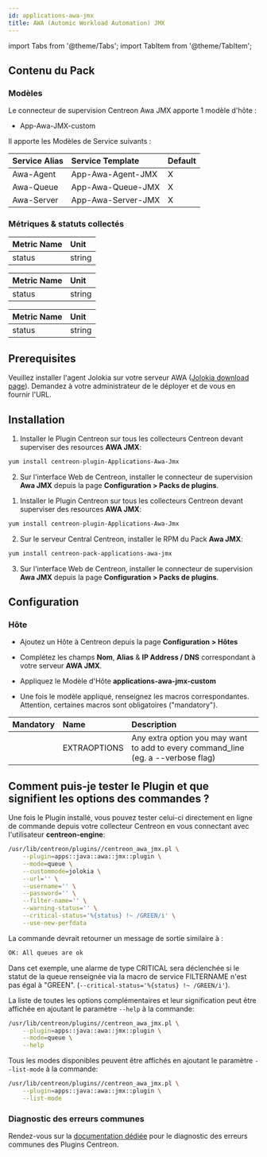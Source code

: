 ```yaml
---
id: applications-awa-jmx
title: AWA (Automic Workload Automation) JMX
---
```

import Tabs from '@theme/Tabs';
import TabItem from '@theme/TabItem';


## Contenu du Pack

### Modèles

Le connecteur de supervision Centreon Awa JMX apporte 1 modèle d'hôte :
* App-Awa-JMX-custom

Il apporte les Modèles de Service suivants :

| Service Alias | Service Template   | Default |
|:--------------|:-------------------|:--------|
| Awa-Agent     | App-Awa-Agent-JMX  | X       |
| Awa-Queue     | App-Awa-Queue-JMX  | X       |
| Awa-Server    | App-Awa-Server-JMX | X       |

### Métriques & statuts collectés

<Tabs groupId="sync">
<TabItem value="Awa-Agent" label="Awa-Agent">

| Metric Name | Unit   |
|:------------|:-------|
| status      | string |

</TabItem>
<TabItem value="Awa-Queue" label="Awa-Queue">

| Metric Name | Unit   |
|:------------|:-------|
| status      | string |

</TabItem>
<TabItem value="Awa-Server" label="Awa-Server">

| Metric Name | Unit   |
|:------------|:-------|
| status      | string |

</TabItem>
</Tabs>

## Prerequisites

Veuillez installer l'agent Jolokia sur votre serveur AWA ([Jolokia download page](https://jolokia.org/download.html)).
Demandez à votre administrateur de le déployer et de vous en fournir l'URL.

## Installation

<Tabs groupId="sync">
<TabItem value="Online License" label="Online License">

1. Installer le Plugin Centreon sur tous les collecteurs Centreon devant superviser des resources **AWA JMX**:

```bash
yum install centreon-plugin-Applications-Awa-Jmx
```

2. Sur l'interface Web de Centreon, installer le connecteur de supervision **Awa JMX** depuis la page **Configuration > Packs de plugins**.

</TabItem>
<TabItem value="Offline License" label="Offline License">

1. Installer le Plugin Centreon sur tous les collecteurs Centreon devant superviser des resources **AWA JMX**:

```bash
yum install centreon-plugin-Applications-Awa-Jmx
```

2. Sur le serveur Central Centreon, installer le RPM du Pack **Awa JMX**:

```bash
yum install centreon-pack-applications-awa-jmx
```

3. Sur l'interface Web de Centreon, installer le connecteur de supervision **Awa JMX** depuis la page **Configuration > Packs de plugins**.

</TabItem>
</Tabs>

## Configuration

### Hôte

* Ajoutez un Hôte à Centreon depuis la page **Configuration > Hôtes**
* Complétez les champs **Nom**, **Alias** & **IP Address / DNS** correspondant à votre serveur **AWA JMX**.
* Appliquez le Modèle d'Hôte **applications-awa-jmx-custom**

* Une fois le modèle appliqué, renseignez les macros correspondantes. Attention, certaines macros sont obligatoires ("mandatory"). 

| Mandatory | Name         | Description                                                                                     |
|:----------|:-------------|:------------------------------------------------------------------------------------------------|
|           | EXTRAOPTIONS | Any extra option you may want to add to every command\_line (eg. a --verbose flag) |

## Comment puis-je tester le Plugin et que signifient les options des commandes ? 

Une fois le Plugin installé, vous pouvez tester celui-ci directement en ligne 
de commande depuis votre collecteur Centreon en vous connectant avec 
l'utilisateur **centreon-engine**:

```bash
/usr/lib/centreon/plugins//centreon_awa_jmx.pl \
    --plugin=apps::java::awa::jmx::plugin \
    --mode=queue \
    --custommode=jolokia \
    --url='' \
    --username='' \
    --password='' \
    --filter-name='' \
    --warning-status='' \
    --critical-status='%{status} !~ /GREEN/i' \
    --use-new-perfdata 
```

La commande devrait retourner un message de sortie similaire à :

```bash
OK: All queues are ok 
```

Dans cet exemple, une alarme de type CRITICAL sera déclenchée si le statut de la 
queue renseignée via la macro de service FILTERNAME n'est pas égal à "GREEN".
(`--critical-status='%{status} !~ /GREEN/i'`).

La liste de toutes les options complémentaires et leur signification peut être
affichée en ajoutant le paramètre `--help` à la commande:

```bash
/usr/lib/centreon/plugins//centreon_awa_jmx.pl \
    --plugin=apps::java::awa::jmx::plugin \
    --mode=queue \
    --help
```

Tous les modes disponibles peuvent être affichés en ajoutant le paramètre 
`--list-mode` à la commande:

```bash
/usr/lib/centreon/plugins//centreon_awa_jmx.pl \
    --plugin=apps::java::awa::jmx::plugin \
    --list-mode
```

### Diagnostic des erreurs communes

Rendez-vous sur la [documentation dédiée](../getting-started/how-to-guides/troubleshooting-plugins.md)
pour le diagnostic des erreurs communes des Plugins Centreon.